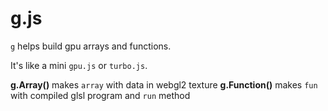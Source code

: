 # g.js

`g` helps build gpu arrays and functions. 

It's like a mini `gpu.js` or `turbo.js`.  

<b>g.Array()</b> makes `array` with data in webgl2 texture
<b>g.Function()</b> makes `fun` with compiled glsl program and `run` method

<pre>

<script src='g.js'> </script>

<script>
  
let A = g.Array(100,100)
let F = g.Function(['x'], 'y', 'y = texelFetch(x, tc, 0);')

F.run(A, 'canvas')

</script>

</pre>

